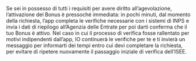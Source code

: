Se sei in possesso di tutti i requisiti per avere diritto all’agevolazione, l’attivazione del Bonus è pressoché immediata: in pochi minuti, dal momento della richiesta, l’app completa le verifiche necessarie con i sistemi di INPS e invia i dati di riepilogo all’Agenzia delle Entrate per poi darti conferma che il tuo Bonus è attivo. 
Nel caso in cui il processo di verifica fosse rallentato per motivi indipendenti dall’app, IO continuerà le verifiche per te e ti invierà un messaggio  per informarti dei tempi entro cui devi completare la richiesta, per evitare di ripetere nuovamente il passaggio iniziale di verifica dell’ISEE.
